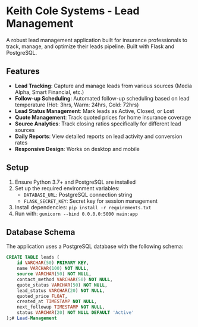 # Keith Cole Systems - Lead Management

A robust lead management application built for insurance professionals to track, manage, and optimize their leads pipeline. Built with Flask and PostgreSQL.

## Features

- **Lead Tracking**: Capture and manage leads from various sources (Media Alpha, Smart Financial, etc.)
- **Follow-up Scheduling**: Automated follow-up scheduling based on lead temperature (Hot: 3hrs, Warm: 24hrs, Cold: 72hrs)
- **Lead Status Management**: Mark leads as Active, Closed, or Lost
- **Quote Management**: Track quoted prices for home insurance coverage
- **Source Analytics**: Track closing ratios specifically for different lead sources
- **Daily Reports**: View detailed reports on lead activity and conversion rates
- **Responsive Design**: Works on desktop and mobile

## Setup

1. Ensure Python 3.7+ and PostgreSQL are installed
2. Set up the required environment variables:
   - `DATABASE_URL`: PostgreSQL connection string
   - `FLASK_SECRET_KEY`: Secret key for session management
3. Install dependencies: `pip install -r requirements.txt`
4. Run with: `gunicorn --bind 0.0.0.0:5000 main:app`

## Database Schema

The application uses a PostgreSQL database with the following schema:

```sql
CREATE TABLE leads (
    id VARCHAR(50) PRIMARY KEY,
    name VARCHAR(100) NOT NULL,
    source VARCHAR(50) NOT NULL,
    contact_method VARCHAR(50) NOT NULL,
    quote_status VARCHAR(50) NOT NULL,
    lead_status VARCHAR(20) NOT NULL,
    quoted_price FLOAT,
    created_at TIMESTAMP NOT NULL,
    next_followup TIMESTAMP NOT NULL,
    status VARCHAR(20) NOT NULL DEFAULT 'Active'
);# Lead-Management

